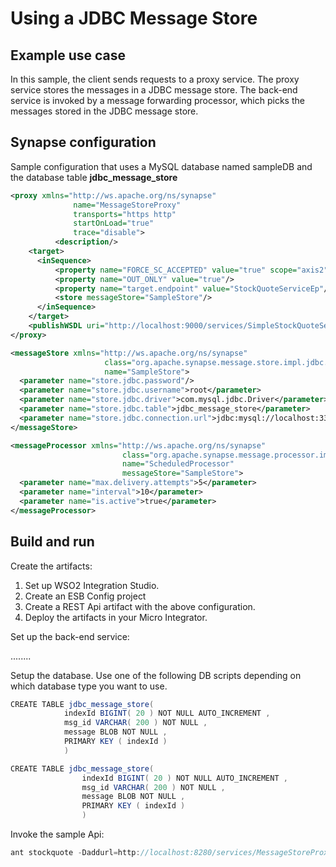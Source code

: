 # Using a JDBC Message Store
## Example use case
In this sample, the client sends requests to a proxy service. The proxy service stores the messages in a JDBC message store. The back-end service is invoked by a message forwarding processor, which picks the messages stored in the JDBC message store.

## Synapse configuration

Sample configuration that uses a MySQL database named sampleDB and the database table **jdbc_message_store**

```xml tab="Proxy Service"
<proxy xmlns="http://ws.apache.org/ns/synapse"
              name="MessageStoreProxy"
              transports="https http"
              startOnLoad="true"
              trace="disable">
          <description/>
    <target>
      <inSequence>
          <property name="FORCE_SC_ACCEPTED" value="true" scope="axis2"/>
          <property name="OUT_ONLY" value="true"/>
          <property name="target.endpoint" value="StockQuoteServiceEp"/>
          <store messageStore="SampleStore"/>
      </inSequence>
    </target>
    <publishWSDL uri="http://localhost:9000/services/SimpleStockQuoteService?wsdl"/>
</proxy>
```

```xml tab="Message Store"
<messageStore xmlns="http://ws.apache.org/ns/synapse"
                     class="org.apache.synapse.message.store.impl.jdbc.JDBCMessageStore"
                     name="SampleStore">
  <parameter name="store.jdbc.password"/>
  <parameter name="store.jdbc.username">root</parameter>
  <parameter name="store.jdbc.driver">com.mysql.jdbc.Driver</parameter>
  <parameter name="store.jdbc.table">jdbc_message_store</parameter>
  <parameter name="store.jdbc.connection.url">jdbc:mysql://localhost:3306/sampleDB</parameter>
</messageStore>
```

```xml tab="Message Processor"
<messageProcessor xmlns="http://ws.apache.org/ns/synapse"
                         class="org.apache.synapse.message.processor.impl.forwarder.ScheduledMessageForwardingProcessor"
                         name="ScheduledProcessor"
                         messageStore="SampleStore">
  <parameter name="max.delivery.attempts">5</parameter>
  <parameter name="interval">10</parameter>
  <parameter name="is.active">true</parameter>
</messageProcessor>
```

## Build and run

Create the artifacts:

1. Set up WSO2 Integration Studio.
2. Create an ESB Config project
3. Create a REST Api artifact with the above configuration.
4. Deploy the artifacts in your Micro Integrator.

Set up the back-end service:

........

Setup the database. Use one of the following DB scripts depending on which database type you want to use. 

```java tab="MySQL"
CREATE TABLE jdbc_message_store(
            indexId BIGINT( 20 ) NOT NULL AUTO_INCREMENT ,
            msg_id VARCHAR( 200 ) NOT NULL ,
            message BLOB NOT NULL ,
            PRIMARY KEY ( indexId )
            )
```

```java tab="H2"
CREATE TABLE jdbc_message_store(
                indexId BIGINT( 20 ) NOT NULL AUTO_INCREMENT ,
                msg_id VARCHAR( 200 ) NOT NULL ,
                message BLOB NOT NULL ,
                PRIMARY KEY ( indexId )
                )
```

Invoke the sample Api:

```java
ant stockquote -Daddurl=http://localhost:8280/services/MessageStoreProxy
```
